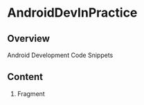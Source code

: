 AndroidDevInPractice
====================

## Overview

Android Development Code Snippets

## Content

1. Fragment
